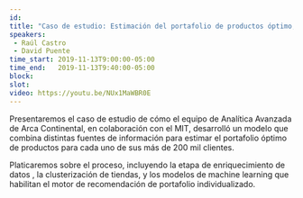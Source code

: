 ```yaml
---
id: 
title: "Caso de estudio: Estimación del portafolio de productos óptimo, presentado por Arca Continental"
speakers:
 - Raúl Castro
 - David Puente
time_start: 2019-11-13T9:00:00-05:00
time_end:   2019-11-13T9:40:00-05:00
block: 
slot: 
video: https://youtu.be/NUx1MaWBR0E
---
```


Presentaremos el caso de estudio de cómo el equipo de Analítica Avanzada de Arca Continental, en colaboración con el MIT, desarrolló un modelo que combina distintas fuentes de información para estimar el portafolio óptimo de productos para cada uno de sus más de 200 mil clientes.

Platicaremos sobre el proceso, incluyendo la etapa de enriquecimiento de datos , la clusterización de tiendas, y los modelos de machine learning que habilitan el motor de recomendación de portafolio individualizado.